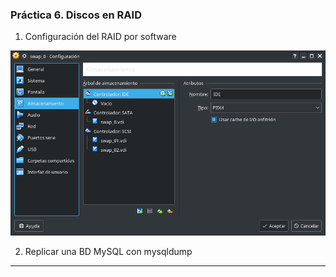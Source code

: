 ### Práctica 6. Discos en RAID ###

1. Configuración del RAID por software

  ![Crear Discos1](discos.png "crear_discos")

2. Replicar una BD MySQL con mysqldump






***
